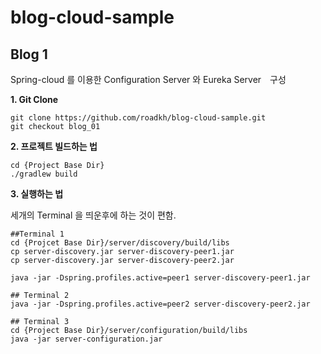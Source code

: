 # blog-cloud-sample

## Blog 1

Spring-cloud 를 이용한 Configuration Server 와 Eureka Server　구성

**1. Git Clone**

```
git clone https://github.com/roadkh/blog-cloud-sample.git
git checkout blog_01
```

**2. 프로젝트 빌드하는 법**

```
cd {Project Base Dir} 
./gradlew build
```

**3. 실행하는 법**

세개의 Terminal 을 띄운후에 하는 것이 편함.

```
##Terminal 1
cd {Projcet Base Dir}/server/discovery/build/libs
cp server-discovery.jar server-discovery-peer1.jar
cp server-discovery.jar server-discovery-peer2.jar

java -jar -Dspring.profiles.active=peer1 server-discovery-peer1.jar

## Terminal 2
java -jar -Dspring.profiles.active=peer2 server-discovery-peer2.jar

## Terminal 3
cd {Project Base Dir}/server/configuration/build/libs
java -jar server-configuration.jar
```

